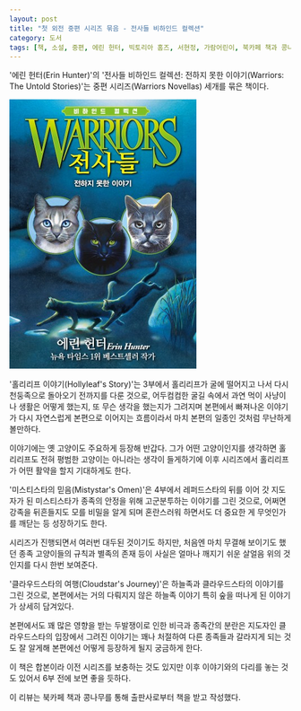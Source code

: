 ```yaml
---
layout: post
title: "첫 외전 중편 시리즈 묶음 - 전사들 비하인드 컬렉션"
category: 도서
tags: [책, 소설, 중편, 에린 헌터, 빅토리아 홈즈, 서현정, 가람어린이, 북카페 책과 콩나무, 서평]
---
```


'에린 헌터(Erin Hunter)'의
'전사들 비하인드 컬렉션: 전하지 못한 이야기(Warriors: The Untold Stories)'는
중편 시리즈(Warriors Novellas) 세개를 묶은 책이다.

![표지](/images/book/warriors-the-untold-stories-book.jpg)

'홀리리프 이야기(Hollyleaf's Story)'는
3부에서 홀리리프가 굴에 떨어지고 나서
다시 천둥족으로 돌아오기 전까지를 다룬 것으로,
어두컴컴한 굴길 속에서 과연 먹이 사냥이나 생활은 어떻게 했는지,
또 무슨 생각을 했는지가 그려지며
본편에서 빠져나온 이야기가 다시 자연스럽게 본편으로 이어지는 흐름이라서
마치 본편의 일종인 것처럼 무난하게 볼만하다.

이야기에는 옛 고양이도 주요하게 등장해 반갑다.
그가 어떤 고양이인지를 생각하면
홀리리프도 전혀 평범한 고양이는 아니라는 생각이 들게하기에
이후 시리즈에서 홀리리프가 어떤 활약을 할지 기대하게도 한다.

'미스티스타의 믿음(Mistystar's Omen)'은
4부에서 레퍼드스타의 뒤를 이어 갓 지도자가 된 미스티스타가
종족의 안정을 위해 고군분투하는 이야기를 그린 것으로,
어쩌면 강족을 뒤흔들지도 모를 비밀을 알게 되며 혼란스러워 하면서도
더 중요한 게 무엇인가를 깨닫는 등 성장하기도 한다.

시리즈가 진행되면서 여러번 대두된 것이기도 하지만,
처음엔 마치 무결해 보이기도 했던 종족 고양이들의 규칙과 별족의 존재 등이
사실은 얼마나 깨지기 쉬운 살얼음 위의 것인지를 다시 한번 보여준다.

'클라우드스타의 여행(Cloudstar's Journey)'은
하늘족과 클라우드스타의 이야기를 그린 것으로,
본편에서는 거의 다뤄지지 않은 하늘족 이야기
특히 숲을 떠나게 된 이야기가 상세히 담겨있다.

본편에서도 꽤 많은 영향을 받는 두발쟁이로 인한 비극과 종족간의 분란은
지도자인 클라우드스타의 입장에서 그려진 이야기는 꽤나 처절하여
다른 종족들과 갈라지게 되는 것도 잘 알게해
본편에선 어떻게 등장하게 될지 궁금하게 한다.

이 책은 합본이라 이전 시리즈를 보충하는 것도 있지만
이후 이야기와의 다리를 놓는 것도 있어서
6부 전에 보면 좋을 듯하다.



<div class="im im-info">
이 리뷰는 북카페 책과 콩나무를 통해 출판사로부터 책을 받고 작성했다.
</div>
